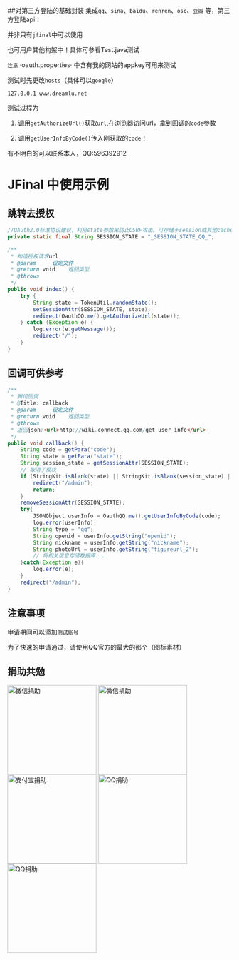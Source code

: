 ##对第三方登陆的基础封装
集成`qq`、`sina`、`baidu`、`renren`、`osc`、`豆瓣` 等，第三方登陆api！

并非只有`jfinal`中可以使用

也可用户其他构架中！具体可参看Test.java测试

`注意` ·oauth.properties· 中含有我的网站的appkey可用来测试

测试时先更改`hosts`（具体可以`google`）
```
127.0.0.1 www.dreamlu.net
```

测试过程为

1. 调用`getAuthorizeUrl()`获取`url`,在浏览器访问url，拿到回调的`code`参数

2. 调用`getUserInfoByCode()`传入刚获取的`code`！

有不明白的可以联系本人，QQ:596392912

# JFinal 中使用示例 

## 跳转去授权
```java
//OAuth2.0标准协议建议，利用state参数来防止CSRF攻击。可存储于session或其他cache中
private static final String SESSION_STATE = "_SESSION_STATE_QQ_";

/**
 * 构造授权请求url
 * @param     设定文件
 * @return void    返回类型
 * @throws
 */
public void index() {
    try {
        String state = TokenUtil.randomState();
        setSessionAttr(SESSION_STATE, state);
        redirect(OauthQQ.me().getAuthorizeUrl(state));
    } catch (Exception e) {
        log.error(e.getMessage());
        redirect("/");
    }
}
```

## 回调可供参考
```java
/**
 * 腾讯回调
 * @Title: callback
 * @param     设定文件
 * @return void    返回类型
 * @throws
 * 返回json:<url>http://wiki.connect.qq.com/get_user_info</url>
 */
public void callback() {
    String code = getPara("code");
    String state = getPara("state");
    String session_state = getSessionAttr(SESSION_STATE);
    // 取消了授权
    if (StringKit.isBlank(state) || StringKit.isBlank(session_state) || !state.equals(session_state) || StringKit.isBlank(code)) {
        redirect("/admin");
        return;
    }
    removeSessionAttr(SESSION_STATE);
    try{
        JSONObject userInfo = OauthQQ.me().getUserInfoByCode(code);
        log.error(userInfo);
        String type = "qq";
        String openid = userInfo.getString("openid");
        String nickname = userInfo.getString("nickname");
        String photoUrl = userInfo.getString("figureurl_2");
        // 将相关信息存储数据库...
    }catch(Exception e){
        log.error(e);
    }
    redirect("/admin");
}
```

## 注意事项
申请期间可以添加`测试账号`

为了快速的申请通过，请使用QQ官方的最大的那个（图标素材）


## 捐助共勉
<img src="http://soft.dreamlu.net/weixin-9.jpg" width = "200" alt="微信捐助" align=center />
<img src="http://soft.dreamlu.net/weixin-19.jpg" width = "200" alt="微信捐助" align=center />
<img src="http://soft.dreamlu.net/alipay.png" width = "200" alt="支付宝捐助" align=center />

<img src="http://soft.dreamlu.net/qq-9.jpg" width = "200" alt="QQ捐助" align=center />
<img src="http://soft.dreamlu.net/qq-19.jpg" width = "200" alt="QQ捐助" align=center />

